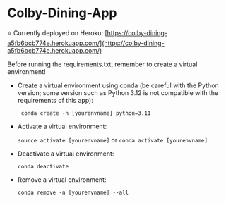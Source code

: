 # Colby-Dining-App

:star:  Currently deployed on Heroku: [https://colby-dining-a5fb6bcb774e.herokuapp.com/](https://colby-dining-a5fb6bcb774e.herokuapp.com/)



Before running the requirements.txt, remember to create a virtual environment!

- Create a virtual environment using conda (be careful with the Python version; some version such as Python 3.12 is not compatible with the requirements of this app):

    ``` conda create -n [yourenvname] python=3.11```


- Activate a virtual environment:

    ``` source activate [yourenvname] ``` or ``` conda activate [yourenvname] ```

- Deactivate a virtual environment:

    ``` conda deactivate ```

- Remove a virtual environment:

    ``` conda remove -n [yourenvname] --all ```


